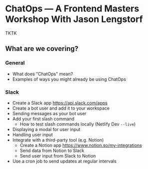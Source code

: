 # ChatOps — A Frontend Masters Workshop With Jason Lengstorf

TKTK

## What are we covering?

### General 

- What does "ChatOps" mean?
- Examples of ways you might already be using ChatOps

### Slack

- Create a Slack app https://api.slack.com/apps
- Create a bot user and add it to your workspace
- Sending messages as your bot user
- Add your first slash command
  - How to test slash commands locally (Netlify Dev `--live`)
- Displaying a modal for user input
- Handling user input
- Integrate with a third-party tool (e.g. Notion)
  - Create a Notion app https://www.notion.so/my-integrations
  - Send data from Notion to Slack
  - Send user input from Slack to Notion
- Use a cron job to send updates at regular intervals
